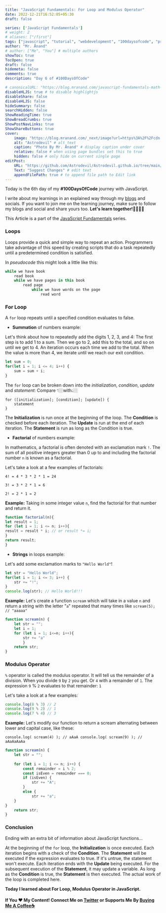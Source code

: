 ```yaml
---
title: "JavaScript Fundamentals: For Loop and Modulus Operator"
date: 2022-12-21T16:52:05+05:30
draft: false

series: ['JavaScript Fundamentals']
# weight: 2
# aliases: ["/first"]
tags: ["javascript", "tutorial", "webdevelopment", "100daysofcode", "programming", "coding"]
author: "Mr. Ånand"
# author: ["Me", "You"] # multiple authors
showToc: true
TocOpen: true
draft: false
hidemeta: false
comments: true
description: "Day 6 of #100DaysOfCode"

# canonicalURL: "https://blog.mranand.com/javascript-fundamentals-math-object"
disableHLJS: true # to disable highlightjs
disableShare: false
disableHLJS: false
hideSummary: false
searchHidden: false
ShowReadingTime: true
ShowBreadCrumbs: true
ShowPostNavLinks: true
ShowShareButtons: true
cover:
    image: "https://blog.mranand.com/_next/image?url=https%3A%2F%2Fcdn.hashnode.com%2Fres%2Fhashnode%2Fimage%2Fupload%2Fv1671639741105%2FlV455on7d.png%3Fw%3D1600%26h%3D840%26fit%3Dcrop%26crop%3Dentropy%26auto%3Dcompress%2Cformat%26format%3Dwebp&w=3840&q=75" # image path/url
    alt: "Astrodevil" # alt text
    caption: "Photo By Mr. Ånand" # display caption under cover
    relative: false # when using page bundles set this to true
    hidden: false # only hide on current single page
editPost:
    URL: "https://github.com/Astrodevil/Astrodevil.github.io/tree/main/content"
    Text: "Suggest Changes" # edit text
    appendFilePath: true # to append file path to Edit link
---
```


Today is the 6th day of my **#100DaysOfCode** journey with JavaScript.

I write about my learnings in an explained way through my [blogs](https://astrodevil.hashnode.dev/) and socials. If you want to join me on the learning journey, make sure to follow my blogs and social and share yours too. **Let's learn together!🫱🏼‍🫲🏼**

This Article is a part of the [JavaScript Fundamentals](https://astrodevil.hashnode.dev/series/js-fundamentals) series.

### Loops

Loops provide a quick and simple way to repeat an action. Programmers take advantage of this speed by creating scripts that do a task repeatedly until a predetermined condition is satisfied.

In *pseudocode* this might look a little like this:

```javascript
while we have book
    read book
    while we have pages in this book
        read page
            while we have words on the page
                read word 
```

### For Loop

A `for` loop repeats until a specified condition evaluates to false.

*   **Summation** of numbers example:
    

Let's think about how to repeatedly add the digits 1, 2, 3, and 4: The first step is to add 1 to a sum. Then we go to 2, add this to the total, and so on until we get to 4. An iteration occurs each time we add to the total. When the value is more than 4, we iterate until we reach our exit condition.

```javascript
let sum = 0;
for(let i = 1; i <= 4; i++) { 
    sum = sum + i; 
}
```

The `for` loop can be broken down into the *initialization*, *condition*, *update* and *statement*: Compare 👇🏼with👆🏼

```plaintext
for ([initialization]; [condition]; [update]) {
    statement
}
```

The **Initialization** is run once at the beginning of the loop. The **Condition** is checked before each iteration. The **Update** is run at the end of each iteration. The **Statement** is run as long as the Condition is true.

*   **Factorial** of numbers example:
    

In mathematics, a factorial is often denoted with an exclamation mark `!`. The sum of all positive integers greater than 0 up to and including the factorial number `n` is known as a factorial.

Let's take a look at a few examples of factorials:

`4! = 4 * 3 * 2 * 1 = 24`

`3! = 3 * 2 * 1 = 6`

`2! = 2 * 1 = 2`  

**Example:** Taking in some integer value `n`, find the factorial for that number and return it.

```javascript
function factorial(n){
let result = 1;
for (let i = 1; i <= n; i++){
result = result * i; // or result *= i;
}
return result;
}
```

*   **Strings** in loops example:
    

Let's add some exclamation marks to `"Hello World"`!

```javascript
let str = "Hello World";
for(let i = 1; i <= 3; i++) {
    str += "!";
}
console.log(str); // Hello World!!!
```

**Example:** Let's create a function `scream` which will take in a value `n` and return a string with the letter "`a`" repeated that many times like `scream(5); // "aaaaa"`

```javascript
function scream(n) {
    let str = "";
    let i = 1;
    for (let i = 1; i<=n; i++){
        str += "a"
        }
    return str;
}
```

### Modulus Operator

`%` operator is called the modulus operator. It will tell us the remainder of a division. When you divide `9` by `2` you get. Or `4` with a remainder of `1`. The expression `9` % `2` evaluates to that remainder: `1`

Let's take a look at a few examples:

```javascript
console.log(8 % 3) // 2
console.log(9 % 2) // 1
console.log(7 % 4) // 3
```

**Example:** Let's modify our function to return a scream alternating between lower and capital case, like these:

`console.log( scream(4) ); // aAaA console.log( scream(9) ); // aAaAaAaAa`

```javascript
function scream(n) {
    let str = "";
   
    for (let i = 1; i <= n; i++) {
        const remainder = i % 2;
        const isEven = remainder === 0;
        if (isEven) {
            str += "A";
        }
        else {
            str += "a";
    }
}
    return str;
}
```

### Conclusion

Ending with an extra bit of information about JavaScript functions...

At the beginning of the `for` loop, the **Initialization** is once executed. Each iteration begins with a check of the **Condition**. The **Statement** will be executed if the expression evaluates to true. If it's untrue, the statement won't execute. Each iteration ends with the **Update** being executed. For the subsequent execution of the **Statement**, it may update a variable. As long as the **Condition** is true, the **Statement** is then executed. The actual work of the loop is completed here.

**Today I learned about For Loop, Modulus Operator in JavaScript.**

#### If You ❤️ My Content! Connect Me on [Twitter](https://mobile.twitter.com/Astrodevil_) or Supports Me By [Buying Me A Coffee☕](https://www.buymeacoffee.com/Astrodevil)